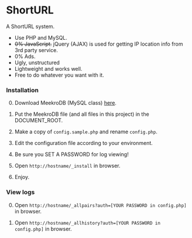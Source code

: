 # ShortURL

A ShortURL system.

* Use PHP and MySQL.
* ~~0% JavaScript.~~ jQuery (AJAX) is used for getting IP location info from 3rd party service.
* 0% Ads.
* Ugly, unstructured
* Lightweight and works well.
* Free to do whatever you want with it.


### Installation

0. Download MeekroDB (MySQL class) [here](https://meekro.com/).

1. Put the MeekroDB file (and all files in this project) in the DOCUMENT_ROOT.

2. Make a copy of `config.sample.php` and rename `config.php`.

3. Edit the configuration file according to your environment. 

4. Be sure you SET A PASSWORD for log viewing!

5. Open `http://hostname/_install` in browser.

6. Enjoy.


### View logs

0. Open `http://hostname/_allpairs?auth=[YOUR PASSWORD in config.php]` in browser.

0. Open `http://hostname/_allhistory?auth=[YOUR PASSWORD in config.php]` in browser.
